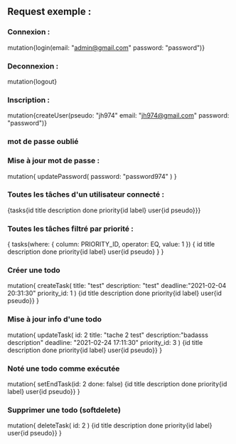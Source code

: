 ## Request exemple :

### Connexion : 

mutation{login(email: "admin@gmail.com" password: "password")}

### Deconnexion :

mutation{logout}

### Inscription :

mutation{createUser(pseudo: "jh974" email: "jh974@gmail.com" password: "password")}

### mot de passe oublié 


### Mise à jour mot de passe :

mutation{
  updatePassword(
    password: "password974" 
  )
}

### Toutes les tâches d'un utilisateur connecté :

{tasks{id title description done priority{id label} user{id pseudo}}}

### Toutes les tâches filtré par priorité :

{
tasks(where: { column: PRIORITY_ID, operator: EQ, value: 1 }) {
    id title description done priority{id label} user{id pseudo}
  }
}

### Créer une todo

mutation{
  createTask(
  	title: "test" 
  	description: "test" 
  	deadline:"2021-02-04 20:31:30"
    priority_id: 1
  )
  {id title description done priority{id label} user{id pseudo}}
}


### Mise à jour info d'une todo

mutation{
  updateTask(
    id: 2 
    title: "tache 2 test" 
    description:"badasss description"
    deadline: "2021-02-24 17:11:30"
    priority_id: 3
  )
  {id title description done priority{id label} user{id pseudo}}
}

### Noté une todo comme exécutée

mutation{
  setEndTask(id: 2 done: false)
  {id title description done priority{id label} user{id pseudo}}
}

### Supprimer une todo (softdelete)

mutation{
  deleteTask(
    id: 2 
  )
  {id title description done priority{id label} user{id pseudo}}
}